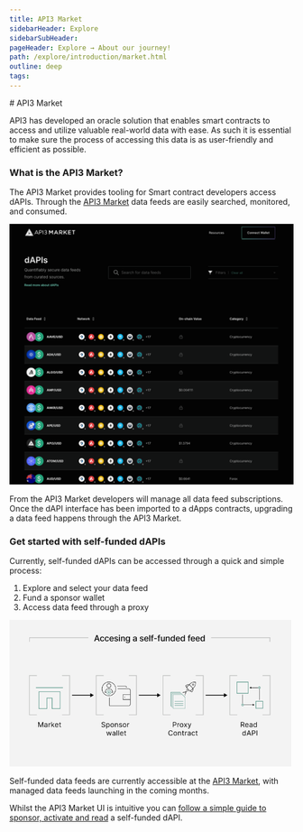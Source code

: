```yaml
---
title: API3 Market
sidebarHeader: Explore
sidebarSubHeader:
pageHeader: Explore → About our journey!
path: /explore/introduction/market.html
outline: deep
tags:
---
```


<PageHeader/>

<SearchHighlight/>
<!-- section to review upon staged beta of market -->
# API3 Market

API3 has developed an oracle solution that enables smart contracts to access and
utilize valuable real-world data with ease. As such it is essential to make sure
the process of accessing this data is as user-friendly and efficient as
possible.

### What is the API3 Market?

The API3 Market provides tooling for Smart contract developers access dAPIs.
Through the [API3 Market<ExternalLinkImage/>](https://market.api3.org) data
feeds are easily searched, monitored, and consumed.

<img src="../assets/images/API3_market_march2023_v1.png" style="width:1200px">

From the API3 Market developers will manage all data feed subscriptions. Once
the dAPI interface has been imported to a dApps contracts, upgrading a data feed
happens through the API3 Market.

### Get started with self-funded dAPIs

Currently, self-funded dAPIs can be accessed through a quick and simple process:

1. Explore and select your data feed
2. Fund a sponsor wallet
3. Access data feed through a proxy

<img src="../assets/images/self_funded_market_process_notext.png" style="width:500px">

Self-funded data feeds are currently accessible at the
[API3 Market](https://market.api3.org), with managed data feeds launching in the
coming months.

Whilst the API3 Market UI is intuitive you can
[follow a simple guide to sponsor, activate and read](/guides/dapis/subscribing-self-funded-dapis/)
a self-funded dAPI.
